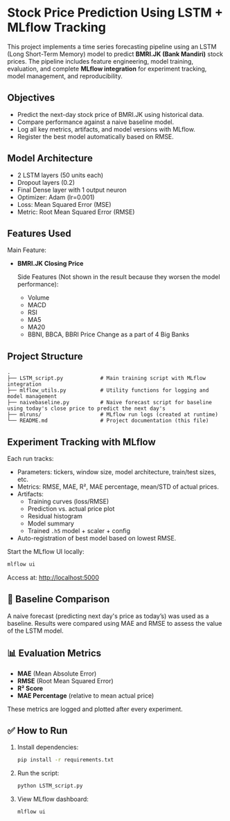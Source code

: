 # Stock Price Prediction Using LSTM + MLflow Tracking

This project implements a time series forecasting pipeline using an LSTM (Long Short-Term Memory) model to predict **BMRI.JK (Bank Mandiri)** stock prices. The pipeline includes feature engineering, model training, evaluation, and complete **MLflow integration** for experiment tracking, model management, and reproducibility.

## Objectives

- Predict the next-day stock price of BMRI.JK using historical data.
- Compare performance against a naive baseline model.
- Log all key metrics, artifacts, and model versions with MLflow.
- Register the best model automatically based on RMSE.

## Model Architecture

- 2 LSTM layers (50 units each)
- Dropout layers (0.2)
- Final Dense layer with 1 output neuron
- Optimizer: Adam (lr=0.001)
- Loss: Mean Squared Error (MSE)
- Metric: Root Mean Squared Error (RMSE)

## Features Used
   Main Feature:
- **BMRI.JK Closing Price**

   Side Features (Not shown in the result because they worsen the model performance):
   - Volume
   - MACD
   - RSI
   - MA5
   - MA20
   - BBNI, BBCA, BBRI Price Change as a part of 4 Big Banks


## Project Structure

```
.
├── LSTM_script.py            # Main training script with MLflow integration
├── mlflow_utils.py           # Utility functions for logging and model management
├── naivebaseline.py          # Naive forecast script for baseline using today's close price to predict the next day's
├── mlruns/                   # MLflow run logs (created at runtime)
└── README.md                 # Project documentation (this file)
```

## Experiment Tracking with MLflow

Each run tracks:

- Parameters: tickers, window size, model architecture, train/test sizes, etc.
- Metrics: RMSE, MAE, R², MAE percentage, mean/STD of actual prices.
- Artifacts: 
  - Training curves (loss/RMSE)
  - Prediction vs. actual price plot
  - Residual histogram
  - Model summary
  - Trained `.h5` model + scaler + config
- Auto-registration of best model based on lowest RMSE.

Start the MLflow UI locally:
```bash
mlflow ui
```
Access at: [http://localhost:5000](http://localhost:5000)

## 🧪 Baseline Comparison

A naive forecast (predicting next day's price as today’s) was used as a baseline. Results were compared using MAE and RMSE to assess the value of the LSTM model.

## 📊 Evaluation Metrics

- **MAE** (Mean Absolute Error)
- **RMSE** (Root Mean Squared Error)
- **R² Score**
- **MAE Percentage** (relative to mean actual price)

These metrics are logged and plotted after every experiment.


## ✅ How to Run

1. Install dependencies:
   ```bash
   pip install -r requirements.txt
   ```

2. Run the script:
   ```bash
   python LSTM_script.py
   ```

3. View MLflow dashboard:
   ```bash
   mlflow ui
   ```
